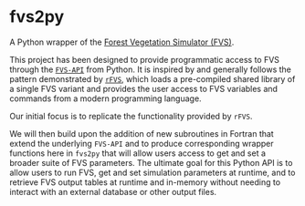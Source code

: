 # fvs2py
A Python wrapper of the [Forest Vegetation Simulator (FVS)](https://www.fs.usda.gov/fvs/).

This project has been designed to provide programmatic access to FVS through the [`FVS-API`](https://github.com/USDAForestService/ForestVegetationSimulator/wiki/FVS-API) from Python. It is inspired by and generally follows the pattern demonstrated by [`rFVS`](https://github.com/USDAForestService/ForestVegetationSimulator/wiki/rFVS), which loads a pre-compiled shared library of a single FVS variant and provides the user access to FVS variables and commands from a modern programming language.

Our initial focus is to replicate the functionality provided by `rFVS`.

We will then build upon the addition of new subroutines in Fortran that extend the underlying `FVS-API` and to produce corresponding wrapper functions here in `fvs2py` that will allow users access to get and set a broader suite of FVS parameters. The ultimate goal for this Python API is to allow users to run FVS, get and set simulation parameters at runtime, and to retrieve FVS output tables at runtime and in-memory without needing to interact with an external database or other output files.